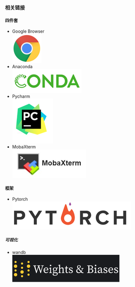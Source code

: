 ### 相关链接
#### 四件套
* Google Browser \
[!['a'](./chrome-logo.svg)](https://www.google.cn/intl/zh-CN/chrome/)
* Anaconda \
[!['a'](./logo_conda.png)](https://www.anaconda.com/)
* Pycharm \
[!['a'](./logo_pycharm.png)](https://www.jetbrains.com/pycharm/)
* MobaXterm \
[!['a'](./logo_moba.png)](https://mobaxterm.mobatek.net/)
#### 框架
* Pytorch \
[!['a'](./logo_pytorch.png)](https://pytorch.org/)
##### 可视化
* wandb \
[!['a](./logo_wandb.png)](https://wandb.ai/site)
